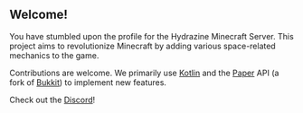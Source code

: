 ## Welcome!  
You have stumbled upon the profile for the Hydrazine Minecraft Server. This project aims to revolutionize Minecraft by adding various space-related mechanics to the game. 

Contributions are welcome. We primarily use [Kotlin](https://kotlinlang.org/) and the [Paper](https://papermc.io) API (a fork of [Bukkit](https://bukkit.org/)) to implement new features.

Check out the [Discord](https://discord.gg/C3x47vB2vg)! 
